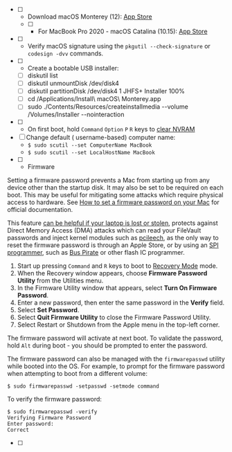 - [ ] - Download macOS Monterey (12): [App Store](https://apps.apple.com/us/app/macos-monterey/id1576738294)
  - [ ] - For MacBook Pro 2020 - macOS Catalina (10.15): [App Store](https://apps.apple.com/us/app/macos-catalina/id1466841314) 
- [ ] - Verify macOS signature using the `pkgutil --check-signature` or `codesign -dvv` commands.
- [ ] - Create a bootable USB installer:
  - [ ] diskutil list
  - [ ] diskutil unmountDisk /dev/disk4 
  - [ ] diskutil partitionDisk /dev/disk4 1 JHFS+ Installer 100%
  - [ ] cd /Applications/Install\ macOS\ Monterey.app 
  - [ ] sudo ./Contents/Resources/createinstallmedia --volume /Volumes/Installer --nointeraction
- [ ] - On first boot, hold `Command` `Option` `P` `R` keys to [clear NVRAM](https://support.apple.com/en-us/HT204063)
- [ ] Change default ( username-based) computer name:
   - `$ sudo scutil --set ComputerName MacBook`
   - `$ sudo scutil --set LocalHostName MacBook`
- [ ] - Firmware

Setting a firmware password prevents a Mac from starting up from any device other than the startup disk. It may also be set to be required on each boot. This may be useful for mitigating some attacks which require physical access to hardware.  See [How to set a firmware password on your Mac](https://support.apple.com/en-au/HT204455) for official documentation.

This feature [can be helpful if your laptop is lost or stolen](https://www.ftc.gov/news-events/blogs/techftc/2015/08/virtues-strong-enduser-device-controls), protects against Direct Memory Access (DMA) attacks which can read your FileVault passwords and inject kernel modules such as [pcileech](https://github.com/ufrisk/pcileech), as the only way to reset the firmware password is through an Apple Store, or by using an [SPI programmer](https://reverse.put.as/2016/06/25/apple-efi-firmware-passwords-and-the-scbo-myth/), such as [Bus Pirate](http://ho.ax/posts/2012/06/unbricking-a-macbook/) or other flash IC programmer.

1. Start up pressing `Command` and `R` keys to boot to [Recovery Mode](https://support.apple.com/en-au/HT201314) mode.
2. When the Recovery window appears, choose **Firmware Password Utility** from the Utilities menu.
3. In the Firmware Utility window that appears, select **Turn On Firmware Password**.
4. Enter a new password, then enter the same password in the **Verify** field.
5. Select **Set Password**.
6. Select **Quit Firmware Utility** to close the Firmware Password Utility.
7. Select Restart or Shutdown from the Apple menu in the top-left corner.

The firmware password will activate at next boot. To validate the password, hold `Alt` during boot - you should be prompted to enter the password.

The firmware password can also be managed with the `firmwarepasswd` utility while booted into the OS. For example, to prompt for the firmware password when attempting to boot from a different volume:

```console
$ sudo firmwarepasswd -setpasswd -setmode command
```

To verify the firmware password:

```console
$ sudo firmwarepasswd -verify
Verifying Firmware Password
Enter password:
Correct
```
- [ ]
